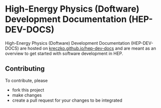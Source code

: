 # High-Energy Physics (Doftware) Development Documentation (HEP-DEV-DOCS)

High-Energy Physics (Doftware) Development Documentation (HEP-DEV-DOCS) are hosted on [kreczko.github.io/hep-dev-docs](https://kreczko.github.io/hep-dev-docs/) and are meant as an overview to get started with software development in HEP.


## Contributing

To contribute, please

- fork this project
- make changes
- create a pull request for your changes to be integrated
